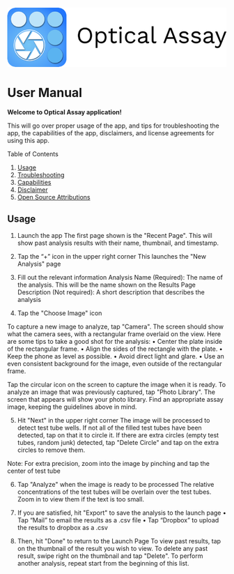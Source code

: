 ![Alt text](Logo.png "Title")
# User Manual


**Welcome to Optical Assay application!**

This will go over proper usage of the app, and tips for troubleshooting the app, the capabilities of the app, disclaimers, and license agreements for using this app.

Table of Contents
1. [Usage](#usage)
2. [Troubleshooting](#troubleshooting)
3. [Capabilities](#capabilities)
4. [Disclaimer](#Disclaimer)
5. [Open Source Attributions](#attributions)

## Usage
   1. Launch the app
         The first page shown is the "Recent Page". This will show past analysis results with their name, thumbnail, and timestamp.
   2. Tap the “+” icon in the upper right corner
         This launches the "New Analysis" page
   3. Fill out the relevant information
         Analysis Name (Required): The name of the analysis. This will be the name shown on the Results Page Description (Not required): A short description that describes the analysis

4. Tap the "Choose Image" icon

To capture a new image to analyze, tap "Camera". The screen should show what the camera sees, with a rectangular frame overlaid on the view.
Here are some tips to take a good shot for the analysis:
•  Center the plate inside of the rectangular frame.
•  Align the sides of the rectangle with the plate.
•  Keep the phone as level as possible.
•  Avoid direct light and glare.
•  Use an even consistent background for the image, even outside of the rectangular frame.

Tap the circular icon on the screen to capture the image when it is ready.
To analyze an image that was previously captured, tap "Photo Library". The screen that appears will show your photo library. Find an appropriate assay image, keeping the guidelines above in mind.

5. Hit "Next" in the upper right corner
The image will be processed to detect test tube wells. If not all of the filled test tubes have been detected, tap on that it to circle it. If there are extra circles (empty test tubes, random junk) detected, tap "Delete Circle" and tap on the extra circles to remove them.

Note: For extra precision, zoom into the image by pinching and tap the center of test tube

6. Tap "Analyze" when the image is ready to be processed
The relative concentrations of the test tubes will be overlain over the test tubes. Zoom in to view them if the text is too small.

7. If you are satisfied, hit "Export" to save the analysis to the launch page
•  Tap “Mail” to email the results as a .csv file
•  Tap “Dropbox” to upload the results to dropbox as a .csv

8. Then, hit "Done" to return to the Launch Page
To view past results, tap on the thumbnail of the result you wish to view.
To delete any past result, swipe right on the thumbnail and tap "Delete".
To perform another analysis, repeat start from the beginning of this list.

